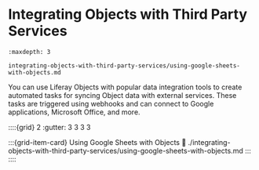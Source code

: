 # Integrating Objects with Third Party Services

```{toctree}
:maxdepth: 3

integrating-objects-with-third-party-services/using-google-sheets-with-objects.md
```

You can use Liferay Objects with popular data integration tools to create automated tasks for syncing Object data with external services. These tasks are triggered using webhooks and can connect to Google applications, Microsoft Office, and more.

::::{grid} 2
:gutter: 3 3 3 3

:::{grid-item-card} Using Google Sheets with Objects
:link: ./integrating-objects-with-third-party-services/using-google-sheets-with-objects.md
:::
::::
